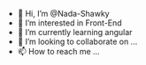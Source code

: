 - 👋 Hi, I’m @Nada-Shawky
- 👀 I’m interested in Front-End
- 🌱 I’m currently learning angular
- 💞️ I’m looking to collaborate on ...
- 📫 How to reach me ...

<!---
Nada-Shawky/Nada-Shawky is a ✨ special ✨ repository because its `README.md` (this file) appears on your GitHub profile.
You can click the Preview link to take a look at your changes.
--->
